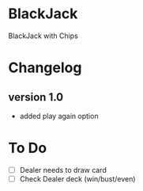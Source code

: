 # BlackJack
BlackJack with Chips

# Changelog
## **version 1.0**
* added play again option


# To Do

 - [ ] Dealer needs to draw card
 - [ ] Check Dealer deck (win/bust/even)
